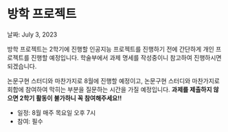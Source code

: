 # 방학 프로젝트

날짜: July 3, 2023

방학 프로젝트는 2학기에 진행할 인공지능 프로젝트를 진행하기 전에 간단하게 개인 프로젝트를 진행할 예정입니다. 학술부에서 과제 명세를 작성중이니 참고하여 진행하시면 되겠습니다. 

 논문구현 스터디와 마찬가지로 8월에 진행할 예정이고, 논문구현 스터디와 마찬가지로 회합에 참여하여 막히는 부분을 질문하는 시간을 가질 예정입니다. **과제를 제출하지 않으면 2학기 활동이 불가하니 꼭 참여해주세요!!**

- 일정: 8월 매주 목요일 오후 7시
- 참여: 필수